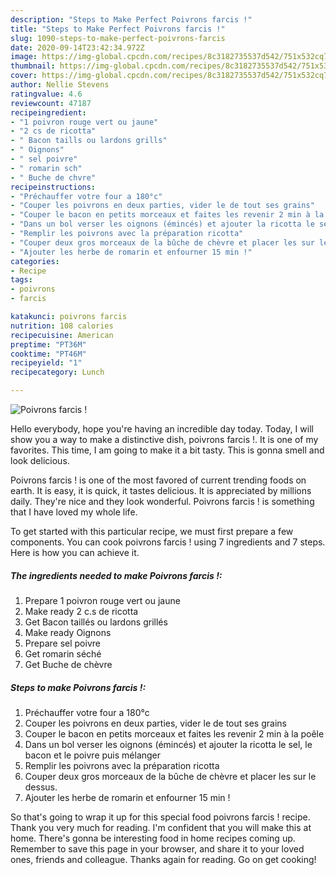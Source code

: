 ```yaml
---
description: "Steps to Make Perfect Poivrons farcis !"
title: "Steps to Make Perfect Poivrons farcis !"
slug: 1090-steps-to-make-perfect-poivrons-farcis
date: 2020-09-14T23:42:34.972Z
image: https://img-global.cpcdn.com/recipes/8c3182735537d542/751x532cq70/poivrons-farcis-photo-principale-de-la-recette.jpg
thumbnail: https://img-global.cpcdn.com/recipes/8c3182735537d542/751x532cq70/poivrons-farcis-photo-principale-de-la-recette.jpg
cover: https://img-global.cpcdn.com/recipes/8c3182735537d542/751x532cq70/poivrons-farcis-photo-principale-de-la-recette.jpg
author: Nellie Stevens
ratingvalue: 4.6
reviewcount: 47187
recipeingredient:
- "1 poivron rouge vert ou jaune"
- "2 cs de ricotta"
- " Bacon taills ou lardons grills"
- " Oignons"
- " sel poivre"
- " romarin sch"
- " Buche de chvre"
recipeinstructions:
- "Préchauffer votre four a 180°c"
- "Couper les poivrons en deux parties, vider le de tout ses grains"
- "Couper le bacon en petits morceaux et faites les revenir 2 min à la poêle"
- "Dans un bol verser les oignons (émincés) et ajouter la ricotta le sel, le bacon et le poivre puis mélanger"
- "Remplir les poivrons avec la préparation ricotta"
- "Couper deux gros morceaux de la bûche de chèvre et placer les sur le dessus."
- "Ajouter les herbe de romarin et enfourner 15 min !"
categories:
- Recipe
tags:
- poivrons
- farcis

katakunci: poivrons farcis 
nutrition: 108 calories
recipecuisine: American
preptime: "PT36M"
cooktime: "PT46M"
recipeyield: "1"
recipecategory: Lunch

---
```



![Poivrons farcis !](https://img-global.cpcdn.com/recipes/8c3182735537d542/751x532cq70/poivrons-farcis-photo-principale-de-la-recette.jpg)

Hello everybody, hope you're having an incredible day today. Today, I will show you a way to make a distinctive dish, poivrons farcis !. It is one of my favorites. This time, I am going to make it a bit tasty. This is gonna smell and look delicious.



Poivrons farcis ! is one of the most favored of current trending foods on earth. It is easy, it is quick, it tastes delicious. It is appreciated by millions daily. They're nice and they look wonderful. Poivrons farcis ! is something that I have loved my whole life.


To get started with this particular recipe, we must first prepare a few components. You can cook poivrons farcis ! using 7 ingredients and 7 steps. Here is how you can achieve it.

<!--inarticleads1-->

##### The ingredients needed to make Poivrons farcis !:

1. Prepare 1 poivron rouge vert ou jaune
1. Make ready 2 c.s de ricotta
1. Get  Bacon taillés ou lardons grillés
1. Make ready  Oignons
1. Prepare  sel poivre
1. Get  romarin séché
1. Get  Buche de chèvre




<!--inarticleads2-->

##### Steps to make Poivrons farcis !:

1. Préchauffer votre four a 180°c
1. Couper les poivrons en deux parties, vider le de tout ses grains
1. Couper le bacon en petits morceaux et faites les revenir 2 min à la poêle
1. Dans un bol verser les oignons (émincés) et ajouter la ricotta le sel, le bacon et le poivre puis mélanger
1. Remplir les poivrons avec la préparation ricotta
1. Couper deux gros morceaux de la bûche de chèvre et placer les sur le dessus.
1. Ajouter les herbe de romarin et enfourner 15 min !




So that's going to wrap it up for this special food poivrons farcis ! recipe. Thank you very much for reading. I'm confident that you will make this at home. There's gonna be interesting food in home recipes coming up. Remember to save this page in your browser, and share it to your loved ones, friends and colleague. Thanks again for reading. Go on get cooking!

